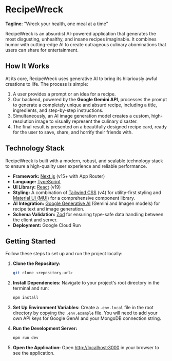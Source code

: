 # RecipeWreck

**Tagline**: "Wreck your health, one meal at a time"

RecipeWreck is an absurdist AI-powered application that generates the most disgusting, unhealthy, and insane recipes imaginable. It combines humor with cutting-edge AI to create outrageous culinary abominations that users can share for entertainment.

## How It Works

At its core, RecipeWreck uses generative AI to bring its hilariously awful creations to life. The process is simple:

1.  A user provides a prompt or an idea for a recipe.
2.  Our backend, powered by the **Google Gemini API**, processes the prompt to generate a completely unique and absurd recipe, including a title, ingredients, and step-by-step instructions.
3.  Simultaneously, an AI image generation model creates a custom, high-resolution image to visually represent the culinary disaster.
4.  The final result is presented on a beautifully designed recipe card, ready for the user to save, share, and horrify their friends with.

## Technology Stack

RecipeWreck is built with a modern, robust, and scalable technology stack to ensure a high-quality user experience and reliable performance.

*   **Framework:** [Next.js](https://nextjs.org/) (v15+ with App Router)
*   **Language:** [TypeScript](https://www.typescriptlang.org/)
*   **UI Library:** [React](https://reactjs.org/) (v19)
*   **Styling:** A combination of [Tailwind CSS](https://tailwindcss.com/) (v4) for utility-first styling and [Material UI (MUI)](https://mui.com/) for a comprehensive component library.
*   **AI Integration:** [Google Generative AI](https://ai.google.dev/) (Gemini and Imagen models) for recipe text and image generation.
*   **Schema Validation:** [Zod](https://zod.dev/) for ensuring type-safe data handling between the client and server.
*   **Deployment:** Google Cloud Run

## Getting Started

Follow these steps to set up and run the project locally:

1.  **Clone the Repository:**
    ```bash
    git clone <repository-url>
    ```

2.  **Install Dependencies:**
    Navigate to your project's root directory in the terminal and run:
    ```bash
    npm install
    ```

3.  **Set Up Environment Variables:**
    Create a `.env.local` file in the root directory by copying the `.env.example` file. You will need to add your own API keys for Google GenAI and your MongoDB connection string.

4.  **Run the Development Server:**
    ```bash
    npm run dev
    ```

5.  **Open the Application:**
    Open [http://localhost:3000](http://localhost:3000) in your browser to see the application.
